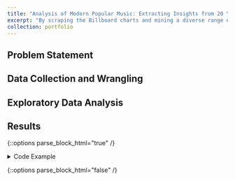 ```yaml
---
title: "Analysis of Modern Popular Music: Extracting Insights from 20 Years of Music"
excerpt: "By scraping the Billboard charts and mining a diverse range of features, I sought to discover what makes a song "popular" in in my generation\n".<img src='/images/genre_weeks.png' width='500' height='300'>"
collection: portfolio
---
```


## Problem Statement


## Data Collection and Wrangling


## Exploratory Data Analysis


## Results

{::options parse_block_html="true" /}

<details>
  <summary markdown="span">
    Code Example
  </summary>

```python
  def func()
```
  
</details>

{::options parse_block_html="false" /}
